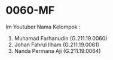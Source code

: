 # 0060-MF
Im Youtuber
Nama Kelompok :
 1. Muhamad Farhanudin (G.211.19.0060)
 2. Johan Fahrul Ilham (G.211.19.0061)
 3. Nanda Permana Aji  (G.211.19.0064)

